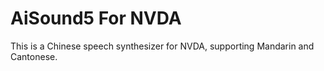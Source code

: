 # AiSound5 For NVDA

This is a Chinese speech synthesizer for NVDA, supporting Mandarin and Cantonese.
